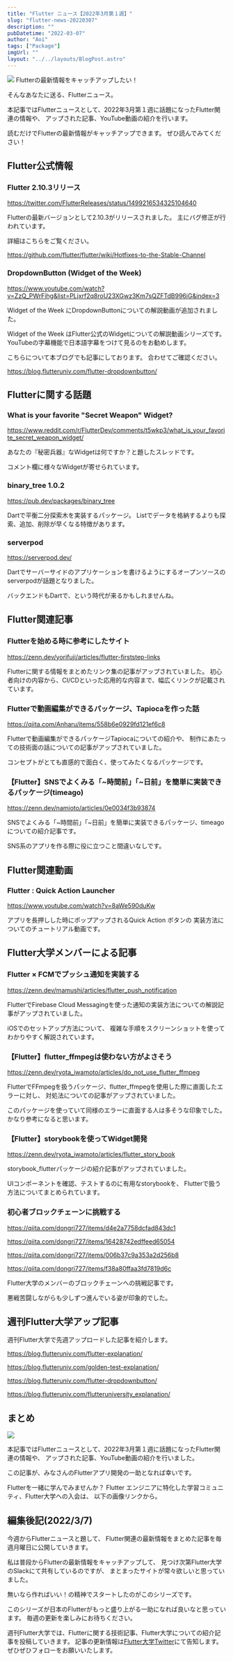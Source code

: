 ```yaml
---
title: "Flutter ニュース【2022年3月第１週】"
slug: "flutter-news-20220307"
description: ""
pubDatetime: "2022-03-07"
author: "Aoi"
tags: ["Package"]
imgUrl: ""
layout: "../../layouts/BlogPost.astro"
---
```


![](https://blog.flutteruniv.com/wp-content/themes/cocoon-master/images/man.png)
Flutterの最新情報をキャッチアップしたい！

そんなあなたに送る、Flutterニュース。

本記事ではFlutterニュースとして、2022年3月第１週に話題になったFlutter関連の情報や、
 アップされた記事、YouTube動画の紹介を行います。

読むだけでFlutterの最新情報がキャッチアップできます。 ぜひ読んでみてください！

## Flutter公式情報

### Flutter 2.10.3リリース

https://twitter.com/FlutterReleases/status/1499216534325104640

Flutterの最新バージョンとして2.10.3がリリースされました。
主にバグ修正が行われています。

詳細はこちらをご覧ください。

https://github.com/flutter/flutter/wiki/Hotfixes-to-the-Stable-Channel

### DropdownButton (Widget of the Week)

https://www.youtube.com/watch?v=ZzQ_PWrFihg&list=PLjxrf2q8roU23XGwz3Km7sQZFTdB996iG&index=3

Widget of the Week にDropdownButtonについての解説動画が追加されました。

Widget of the Week はFlutter公式のWidgetについての解説動画シリーズです。
YouTubeの字幕機能で日本語字幕をつけて見るのをお勧めします。

こちらについて本ブログでも記事にしております。
合わせてご確認ください。

https://blog.flutteruniv.com/flutter-dropdownbutton/

## Flutterに関する話題

### What is your favorite "Secret Weapon" Widget?

https://www.reddit.com/r/FlutterDev/comments/t5wkp3/what_is_your_favorite_secret_weapon_widget/

あなたの『秘密兵器』なWidgetは何ですか？と題したスレッドです。

コメント欄に様々なWidgetが寄せられています。

### binary_tree 1.0.2

https://pub.dev/packages/binary_tree

Dartで平衡二分探索木を実装するパッケージ。
Listでデータを格納するよりも探索、追加、削除が早くなる特徴があります。

### serverpod

https://serverpod.dev/

Dartでサーバーサイドのアプリケーションを書けるようにするオープンソースの
serverpodが話題となりました。

バックエンドもDartで、という時代が来るかもしれませんね。

## Flutter関連記事

### **Flutterを始める時に参考にしたサイト**

https://zenn.dev/yorifuji/articles/flutter-firststep-links

Flutterに関する情報をまとめたリンク集の記事がアップされていました。
初心者向けの内容から、CI/CDといった応用的な内容まで、幅広くリンクが記載されています。

### Flutterで動画編集ができるパッケージ、Tapiocaを作った話

https://qiita.com/Anharu/items/558b6e0929fd121ef6c8

Flutterで動画編集ができるパッケージTapiocaについての紹介や、
制作にあたっての技術面の話についての記事がアップされていました。

コンセプトがとても直感的で面白く、使ってみたくなるパッケージです。

### **【Flutter】SNSでよくみる「~時間前」「~日前」を簡単に実装できるパッケージ(timeago)**

https://zenn.dev/namioto/articles/0e0034f3b93874

SNSでよくみる「~時間前」「~日前」を簡単に実装できるパッケージ、timeagoについての紹介記事です。

SNS系のアプリを作る際に役に立つこと間違いなしです。

## Flutter関連動画

### Flutter : Quick Action Launcher

https://www.youtube.com/watch?v=8aWe590duKw

アプリを長押しした時にポップアップされるQuick Action ボタンの
実装方法についてのチュートリアル動画です。

## Flutter大学メンバーによる記事

### **Flutter × FCMでプッシュ通知を実装する**

https://zenn.dev/mamushi/articles/flutter_push_notification

FlutterでFirebase Cloud Messagingを使った通知の実装方法についての解説記事がアップされていました。

iOSでのセットアップ方法について、
複雑な手順をスクリーンショットを使ってわかりやすく解説されています。

### **【Flutter】flutter_ffmpegは使わない方がよさそう**

https://zenn.dev/ryota_iwamoto/articles/do_not_use_flutter_ffmpeg

FlutterでFFmpegを扱うパッケージ、flutter_ffmpegを使用した際に直面したエラーに対し、
対処法についての記事がアップされていました。

このパッケージを使っていて同様のエラーに直面する人は多そうな印象でした。
かなり参考になると思います。

### **【Flutter】storybookを使ってWidget開発**

https://zenn.dev/ryota_iwamoto/articles/flutter_story_book

storybook_flutterパッケージの紹介記事がアップされていました。

UIコンポーネントを確認、テストするのに有用なstorybookを、
Flutterで扱う方法についてまとめられています。

### 初心者ブロックチェーンに挑戦する

https://qiita.com/dongri727/items/d4e2a7758dcfad843dc1

https://qiita.com/dongri727/items/16428742edffeed65054

https://qiita.com/dongri727/items/006b37c9a353a2d256b8

https://qiita.com/dongri727/items/f38a80ffaa3fd7819d6c

Flutter大学のメンバーのブロックチェーンへの挑戦記事です。

悪戦苦闘しながらも少しずつ進んでいる姿が印象的でした。

## 週刊Flutter大学アップ記事

週刊Flutter大学で先週アップロードした記事を紹介します。

https://blog.flutteruniv.com/flutter-explanation/

https://blog.flutteruniv.com/golden-test-explanation/

https://blog.flutteruniv.com/flutter-dropdownbutton/

https://blog.flutteruniv.com/flutteruniversity_explanation/

## まとめ

![](http://blog.flutteruniv.com/wp-content/uploads/2022/03/新聞-1024x683.jpeg)

本記事ではFlutterニュースとして、2022年3月第１週に話題になったFlutter関連の情報や、
 アップされた記事、YouTube動画の紹介を行いました。

この記事が、みなさんのFlutterアプリ開発の一助となれば幸いです。

Flutterを一緒に学んでみませんか？
Flutter エンジニアに特化した学習コミュニティ、Flutter大学への入会は、
以下の画像リンクから。

## 編集後記(2022/3/7)

今週からFlutterニュースと題して、
Flutter関連の最新情報をまとめた記事を毎週月曜日に公開していきます。

私は普段からFlutterの最新情報をキャッチアップして、
見つけ次第Flutter大学のSlackにて共有しているのですが、
まとまったサイトが常々欲しいと思っていました。

無いなら作ればいい！の精神でスタートしたのがこのシリーズです。

このシリーズが日本のFlutterがもっと盛り上がる一助になれば良いなと思っています。
毎週の更新を楽しみにお待ちください。

週刊Flutter大学では、Flutterに関する技術記事、Flutter大学についての紹介記事を投稿していきます。
記事の更新情報は[Flutter大学Twitter](https://twitter.com/FlutterUniv)にて告知します。
ぜひぜひフォローをお願いいたします。